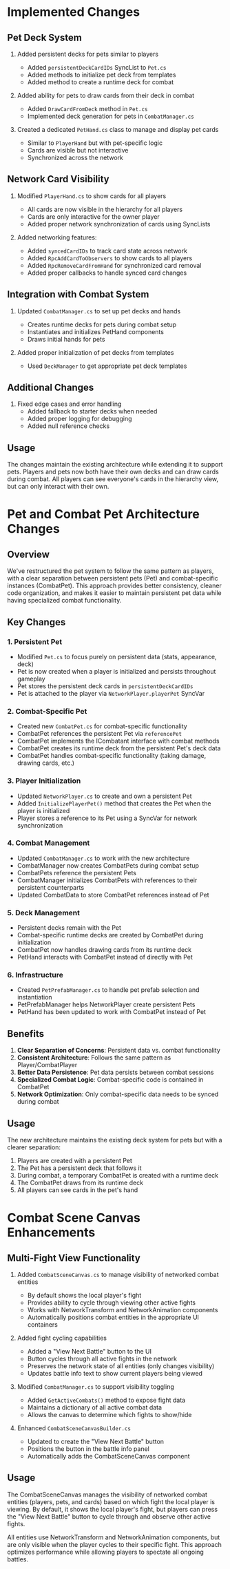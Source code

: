 # Implemented Changes

## Pet Deck System
1. Added persistent decks for pets similar to players
   - Added `persistentDeckCardIDs` SyncList to `Pet.cs`
   - Added methods to initialize pet deck from templates
   - Added method to create a runtime deck for combat

2. Added ability for pets to draw cards from their deck in combat
   - Added `DrawCardFromDeck` method in `Pet.cs`
   - Implemented deck generation for pets in `CombatManager.cs`

3. Created a dedicated `PetHand.cs` class to manage and display pet cards
   - Similar to `PlayerHand` but with pet-specific logic
   - Cards are visible but not interactive
   - Synchronized across the network

## Network Card Visibility
1. Modified `PlayerHand.cs` to show cards for all players
   - All cards are now visible in the hierarchy for all players
   - Cards are only interactive for the owner player
   - Added proper network synchronization of cards using SyncLists

2. Added networking features:
   - Added `syncedCardIDs` to track card state across network
   - Added `RpcAddCardToObservers` to show cards to all players
   - Added `RpcRemoveCardFromHand` for synchronized card removal
   - Added proper callbacks to handle synced card changes

## Integration with Combat System
1. Updated `CombatManager.cs` to set up pet decks and hands
   - Creates runtime decks for pets during combat setup
   - Instantiates and initializes PetHand components
   - Draws initial hands for pets

2. Added proper initialization of pet decks from templates
   - Used `DeckManager` to get appropriate pet deck templates

## Additional Changes
1. Fixed edge cases and error handling
   - Added fallback to starter decks when needed
   - Added proper logging for debugging
   - Added null reference checks

## Usage
The changes maintain the existing architecture while extending it to support pets. Players and pets now both have their own decks and can draw cards during combat. All players can see everyone's cards in the hierarchy view, but can only interact with their own. 

# Pet and Combat Pet Architecture Changes

## Overview
We've restructured the pet system to follow the same pattern as players, with a clear separation between persistent pets (Pet) and combat-specific instances (CombatPet). This approach provides better consistency, cleaner code organization, and makes it easier to maintain persistent pet data while having specialized combat functionality.

## Key Changes

### 1. Persistent Pet
- Modified `Pet.cs` to focus purely on persistent data (stats, appearance, deck)
- Pet is now created when a player is initialized and persists throughout gameplay
- Pet stores the persistent deck cards in `persistentDeckCardIDs`
- Pet is attached to the player via `NetworkPlayer.playerPet` SyncVar

### 2. Combat-Specific Pet
- Created new `CombatPet.cs` for combat-specific functionality
- CombatPet references the persistent Pet via `referencePet`
- CombatPet implements the ICombatant interface with combat methods
- CombatPet creates its runtime deck from the persistent Pet's deck data
- CombatPet handles combat-specific functionality (taking damage, drawing cards, etc.)

### 3. Player Initialization
- Updated `NetworkPlayer.cs` to create and own a persistent Pet
- Added `InitializePlayerPet()` method that creates the Pet when the player is initialized
- Player stores a reference to its Pet using a SyncVar for network synchronization

### 4. Combat Management
- Updated `CombatManager.cs` to work with the new architecture
- CombatManager now creates CombatPets during combat setup
- CombatPets reference the persistent Pets
- CombatManager initializes CombatPets with references to their persistent counterparts
- Updated CombatData to store CombatPet references instead of Pet

### 5. Deck Management
- Persistent decks remain with the Pet
- Combat-specific runtime decks are created by CombatPet during initialization
- CombatPet now handles drawing cards from its runtime deck
- PetHand interacts with CombatPet instead of directly with Pet

### 6. Infrastructure
- Created `PetPrefabManager.cs` to handle pet prefab selection and instantiation
- PetPrefabManager helps NetworkPlayer create persistent Pets
- PetHand has been updated to work with CombatPet instead of Pet

## Benefits
1. **Clear Separation of Concerns**: Persistent data vs. combat functionality
2. **Consistent Architecture**: Follows the same pattern as Player/CombatPlayer
3. **Better Data Persistence**: Pet data persists between combat sessions
4. **Specialized Combat Logic**: Combat-specific code is contained in CombatPet
5. **Network Optimization**: Only combat-specific data needs to be synced during combat

## Usage
The new architecture maintains the existing deck system for pets but with a clearer separation:
1. Players are created with a persistent Pet
2. The Pet has a persistent deck that follows it
3. During combat, a temporary CombatPet is created with a runtime deck
4. The CombatPet draws from its runtime deck
5. All players can see cards in the pet's hand 

# Combat Scene Canvas Enhancements

## Multi-Fight View Functionality
1. Added `CombatSceneCanvas.cs` to manage visibility of networked combat entities
   - By default shows the local player's fight
   - Provides ability to cycle through viewing other active fights
   - Works with NetworkTransform and NetworkAnimation components
   - Automatically positions combat entities in the appropriate UI containers

2. Added fight cycling capabilities
   - Added a "View Next Battle" button to the UI
   - Button cycles through all active fights in the network
   - Preserves the network state of all entities (only changes visibility)
   - Updates battle info text to show current players being viewed

3. Modified `CombatManager.cs` to support visibility toggling
   - Added `GetActiveCombats()` method to expose fight data
   - Maintains a dictionary of all active combat data
   - Allows the canvas to determine which fights to show/hide

4. Enhanced `CombatSceneCanvasBuilder.cs`
   - Updated to create the "View Next Battle" button
   - Positions the button in the battle info panel
   - Automatically adds the CombatSceneCanvas component

## Usage
The CombatSceneCanvas manages the visibility of networked combat entities (players, pets, and cards) based on which fight the local player is viewing. By default, it shows the local player's fight, but players can press the "View Next Battle" button to cycle through and observe other active fights. 

All entities use NetworkTransform and NetworkAnimation components, but are only visible when the player cycles to their specific fight. This approach optimizes performance while allowing players to spectate all ongoing battles. 